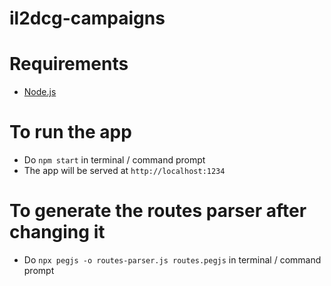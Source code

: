 # il2dcg-campaigns

# Requirements

* [Node.js](https://nodejs.org/en/)

# To run the app

* Do `npm start` in terminal / command prompt
* The app will be served at `http://localhost:1234`

# To generate the routes parser after changing it

* Do `npx pegjs -o routes-parser.js routes.pegjs` in terminal / command prompt
